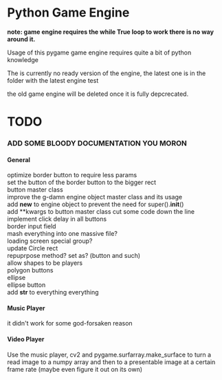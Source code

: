 # Python Game Engine

__note: game engine requires the while True loop to work there is no way around it.__

Usage of this pygame game engine requires quite a bit of python knowledge

The is currently no ready version of the engine, the latest one is in the folder with the latest engine test

the old game engine will be deleted once it is fully depcrecated.



# TODO

### ADD SOME BLOODY DOCUMENTATION YOU MORON

#### General
optimize border button to require less params  
set the button of the border button to the bigger rect  
button master class  
improve the g-damn engine object master class and its usage  
add __new__ to engine object to prevent the need for super().__init__()  
add **kwargs to button master class cut some code down the line  
implement click delay in all buttons  
border input field  
mash everything into one massive file?  
loading screen special group?  
update Circle rect  
repuprpose method? set as? (button and such)  
allow shapes to be players  
polygon buttons  
ellipse  
ellipse button  
add __str__ to everything everything  

#### Music Player
it didn't work for some god-forsaken reason

#### Video Player
Use the music player, cv2 and pygame.surfarray.make_surface to turn a read image to a numpy array and then to a presentable image at a certain frame rate (maybe even figure it out on its own)